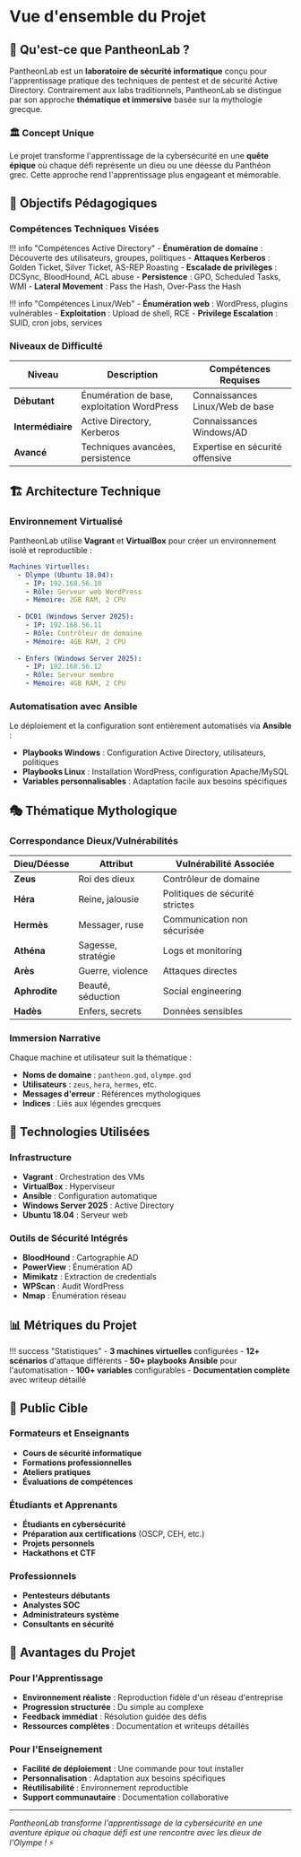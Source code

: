# Vue d'ensemble du Projet

## 🎯 Qu'est-ce que PantheonLab ?

PantheonLab est un **laboratoire de sécurité informatique** conçu pour l'apprentissage pratique des techniques de pentest et de sécurité Active Directory. Contrairement aux labs traditionnels, PantheonLab se distingue par son approche **thématique et immersive** basée sur la mythologie grecque.

### 🏛️ Concept Unique

Le projet transforme l'apprentissage de la cybersécurité en une **quête épique** où chaque défi représente un dieu ou une déesse du Panthéon grec. Cette approche rend l'apprentissage plus engageant et mémorable.

## 🌟 Objectifs Pédagogiques

### Compétences Techniques Visées

!!! info "Compétences Active Directory"
    - **Énumération de domaine** : Découverte des utilisateurs, groupes, politiques
    - **Attaques Kerberos** : Golden Ticket, Silver Ticket, AS-REP Roasting
    - **Escalade de privilèges** : DCSync, BloodHound, ACL abuse
    - **Persistence** : GPO, Scheduled Tasks, WMI
    - **Lateral Movement** : Pass the Hash, Over-Pass the Hash

!!! info "Compétences Linux/Web"
    - **Énumération web** : WordPress, plugins vulnérables
    - **Exploitation** : Upload de shell, RCE
    - **Privilege Escalation** : SUID, cron jobs, services

### Niveaux de Difficulté

| Niveau | Description | Compétences Requises |
|--------|-------------|---------------------|
| **Débutant** | Énumération de base, exploitation WordPress | Connaissances Linux/Web de base |
| **Intermédiaire** | Active Directory, Kerberos | Connaissances Windows/AD |
| **Avancé** | Techniques avancées, persistence | Expertise en sécurité offensive |

## 🏗️ Architecture Technique

### Environnement Virtualisé

PantheonLab utilise **Vagrant** et **VirtualBox** pour créer un environnement isolé et reproductible :

```yaml
Machines Virtuelles:
  - Olympe (Ubuntu 18.04):
    - IP: 192.168.56.10
    - Rôle: Serveur web WordPress
    - Mémoire: 2GB RAM, 2 CPU
    
  - DC01 (Windows Server 2025):
    - IP: 192.168.56.11
    - Rôle: Contrôleur de domaine
    - Mémoire: 4GB RAM, 2 CPU
    
  - Enfers (Windows Server 2025):
    - IP: 192.168.56.12
    - Rôle: Serveur membre
    - Mémoire: 4GB RAM, 2 CPU
```

### Automatisation avec Ansible

Le déploiement et la configuration sont entièrement automatisés via **Ansible** :

- **Playbooks Windows** : Configuration Active Directory, utilisateurs, politiques
- **Playbooks Linux** : Installation WordPress, configuration Apache/MySQL
- **Variables personnalisables** : Adaptation facile aux besoins spécifiques

## 🎭 Thématique Mythologique

### Correspondance Dieux/Vulnérabilités

| Dieu/Déesse | Attribut | Vulnérabilité Associée |
|-------------|----------|------------------------|
| **Zeus** | Roi des dieux | Contrôleur de domaine |
| **Héra** | Reine, jalousie | Politiques de sécurité strictes |
| **Hermès** | Messager, ruse | Communication non sécurisée |
| **Athéna** | Sagesse, stratégie | Logs et monitoring |
| **Arès** | Guerre, violence | Attaques directes |
| **Aphrodite** | Beauté, séduction | Social engineering |
| **Hadès** | Enfers, secrets | Données sensibles |

### Immersion Narrative

Chaque machine et utilisateur suit la thématique :

- **Noms de domaine** : `pantheon.god`, `olympe.god`
- **Utilisateurs** : `zeus`, `hera`, `hermes`, etc.
- **Messages d'erreur** : Références mythologiques
- **Indices** : Liés aux légendes grecques

## 🔧 Technologies Utilisées

### Infrastructure

- **Vagrant** : Orchestration des VMs
- **VirtualBox** : Hyperviseur
- **Ansible** : Configuration automatique
- **Windows Server 2025** : Active Directory
- **Ubuntu 18.04** : Serveur web

### Outils de Sécurité Intégrés

- **BloodHound** : Cartographie AD
- **PowerView** : Énumération AD
- **Mimikatz** : Extraction de credentials
- **WPScan** : Audit WordPress
- **Nmap** : Énumération réseau

## 📊 Métriques du Projet

!!! success "Statistiques"
    - **3 machines virtuelles** configurées
    - **12+ scénarios** d'attaque différents
    - **50+ playbooks Ansible** pour l'automatisation
    - **100+ variables** configurables
    - **Documentation complète** avec writeup détaillé

## 🎯 Public Cible

### Formateurs et Enseignants

- **Cours de sécurité informatique**
- **Formations professionnelles**
- **Ateliers pratiques**
- **Évaluations de compétences**

### Étudiants et Apprenants

- **Étudiants en cybersécurité**
- **Préparation aux certifications** (OSCP, CEH, etc.)
- **Projets personnels**
- **Hackathons et CTF**

### Professionnels

- **Pentesteurs débutants**
- **Analystes SOC**
- **Administrateurs système**
- **Consultants en sécurité**

## 🚀 Avantages du Projet

### Pour l'Apprentissage

- **Environnement réaliste** : Reproduction fidèle d'un réseau d'entreprise
- **Progression structurée** : Du simple au complexe
- **Feedback immédiat** : Résolution guidée des défis
- **Ressources complètes** : Documentation et writeups détaillés

### Pour l'Enseignement

- **Facilité de déploiement** : Une commande pour tout installer
- **Personnalisation** : Adaptation aux besoins spécifiques
- **Réutilisabilité** : Environnement reproductible
- **Support communautaire** : Documentation collaborative

---

*PantheonLab transforme l'apprentissage de la cybersécurité en une aventure épique où chaque défi est une rencontre avec les dieux de l'Olympe !* ⚡ 